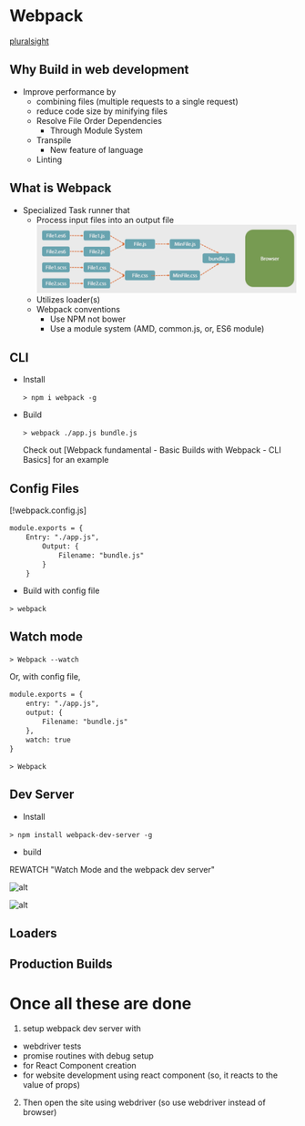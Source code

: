 Webpack
=======

[pluralsight](https://app.pluralsight.com/library/courses/webpack-fundamentals/table-of-contents)

Why Build in web development
----------------------------

* Improve performance by 
    * combining files (multiple requests to a single request)
	* reduce code size by minifying files
	* Resolve File Order Dependencies 
	    * Through Module System
	* Transpile
	    * New feature of language
	* Linting

What is Webpack
---------------

* Specialized Task runner that 
    * Process input files into an output file
	    ![alt](../_imgs/webpack.png) 
	* Utilizes loader(s)
	* Webpack conventions
	    * Use NPM not bower
	    * Use a module system (AMD, common.js, or, ES6 module)

CLI
----

* Install

    ``` > npm i webpack -g ```

* Build

    ``` > webpack ./app.js bundle.js ```
	
    Check out [Webpack fundamental - Basic Builds with Webpack - CLI Basics] for an example


Config Files
------------

[!webpack.config.js]

```
module.exports = {
    Entry: "./app.js", 
	    Output: {
		    Filename: "bundle.js"
		}
	}
```

* Build with config file

``` > webpack ```
	
Watch mode
----

``` > Webpack --watch ```

Or,  with config file, 

```
module.exports = {
	entry: "./app.js", 
	output: {
		Filename: "bundle.js"
	}, 
	watch: true
}
```

``` > Webpack ```


Dev Server
----------

* Install

```> npm install webpack-dev-server -g```


* build

REWATCH "Watch Mode and the webpack dev server"

![alt](../_imgs/webpack-dev-server-container.png) 


![alt](../_imgs/webpack-dev-server-inline.png) 

Loaders
----




Production Builds
-----------------


Once all these are done
=======================

1. setup webpack dev server with
- webdriver tests
- promise routines with debug setup
- for React Component creation
- for website development using react component (so, it reacts to the value of props)

2. Then open the site using webdriver (so use webdriver instead of browser)

